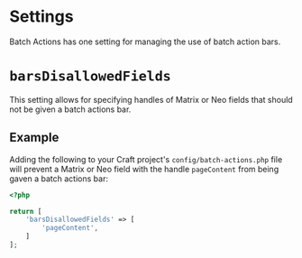 # Settings

Batch Actions has one setting for managing the use of batch action bars.

# `barsDisallowedFields`

This setting allows for specifying handles of Matrix or Neo fields that should not be given a batch actions bar.

## Example

Adding the following to your Craft project's `config/batch-actions.php` file will prevent a Matrix or Neo field with the handle `pageContent` from being gaven a batch actions bar:

```php
<?php

return [
    'barsDisallowedFields' => [
        'pageContent',
    ]
];
```

